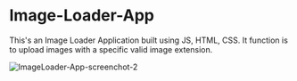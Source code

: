 # Image-Loader-App
This's an Image Loader Application built using JS, HTML, CSS. It function is to upload images with a specific valid image extension.


![ImageLoader-App-screenchot-2](https://user-images.githubusercontent.com/80200124/197346552-1d637c29-35cf-4ccb-9072-237663f5f8a1.png)
